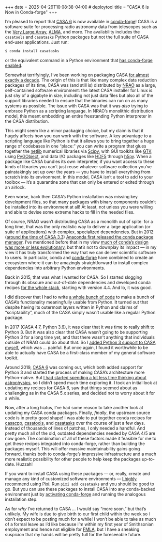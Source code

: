 +++
date = 2025-04-29T10:08:38-04:00 # deploytool
title = "CASA 6 is Now in Conda-forge"
+++

I’m pleased to report that [CASA 6][casa] is now available in [conda-forge]!
CASA is a software suite for processing radio astronomy data from telescopes
such as the [Very Large Array][vla], [ALMA][alma], and more. The availability
includes the `casatools` and `casatasks` Python packages but not the full suite
of CASA end-user applications. Just run:
```sh
$ conda install casatasks
```
or the equivalent command in a Python environment that [has conda-forge
enabled][10].

[casa]: https://casa.nrao.edu/
[conda-forge]: https://conda-forge.org/
[vla]: https://www.vla.nrao.edu/
[alma]: https://www.almaobservatory.org/

<!-- more -->

Somewhat terrifyingly, I’ve been working on packaging CASA [for almost exactly a
decade][1]. The origin of this is that like many complex data reduction packages
of its time, CASA was (and still is) distributed by [NRAO][nrao] as a large,
self-contained software environment: the latest CASA installer for Linux is just
shy of a gigabyte in size, including not just data files but also all of the
support libraries needed to ensure that the binaries can run on as many systems
as possible. The issue with CASA was that it was *also* trying to embrace Python
as a scripting language. In NRAO’s monolithic distribution model, this meant
embedding an entire freestanding Python interpreter in the CASA distribution.

[1]: https://github.com/pkgw/conda-recipes/commit/a4a4b55416a403eb17b3182c3854d68dc98cfc84
[nrao]: https://public.nrao.edu/

This might seem like a minor packaging choice, but my claim is that it hugely
affects how you can work with the software. A key advantage to a scripting
language like Python is that it allows you to bring together a huge range of
codebases in one “place:” you can write a program that glues together the
[netlib] numerical libraries via [Scipy], with GUI toolkits like [GTK] using
[PyGObject], and data I/O packages like [HDF5] through [h5py]. When a package
like CASA bundles its own interpreter, if you want access to these kinds of
libraries you can’t just reuse whatever software collection you’ve painstakingly
set up over the years — you have to install everything from scratch into *its*
environment. In this model, CASA isn’t a tool to add to your toolbox — it’s a
quarantine zone that can only be entered or exited through an airlock.

[netlib]: https://www.netlib.org/
[Scipy]: https://scipy.org/
[GTK]: https://www.gtk.org/
[PyGObject]: https://pygobject.gnome.org/
[HDF5]: https://www.hdfgroup.org/solutions/hdf5/
[h5py]: https://www.h5py.org/

Even worse, back then CASA’s Python installation was missing key development
files, so that many packages with binary components couldn’t be installed into
its environment at all! At least, not unless you were willing and able to devise
some extreme hacks to fill in the needed files.

Of course, NRAO wasn’t distributing CASA as a monolith out of spite: for a long
time, that was the only realistic way to deliver a large application (or suite
of applications) with complex, specialized dependencies. But in 2012 ([around
the time of CASA 3.3][2]) [Anaconda first released the conda package
manager][3]. I’ve mentioned before that in my view [much of conda’s design was
more or less evolutionary][4], but that’s not to downplay its impact — in my
view it has truly transformed the way that we can deliver scientific software to
users. In particular, conda and [conda-forge] have combined to create an
ecosystem where it can be amazingly straightforward to install complex
dependencies into arbitrary Python environments.

[2]: https://www.asu.cas.cz/~barta/ARC-doc/casa-intro-prague-2012.pdf
[3]: http://ilan.schnell-web.net/prog/anaconda-history/
[4]: @/2024/all-in-on-pixi.md

Back in 2015, that was what I wanted for CASA. So I started slogging through its
obscure and out-of-date dependencies and developed conda recipes [for the whole
stack][5], starting with version 4.4. And lo, it was good.

[5]: https://github.com/pkgw/conda-recipes/blob/2cce9ed2fb0f0b650cbbc68cd38b942cee9b2889/ORDERED.md#the-casa-stack

I did discover that I had to write [a whole bunch of code][6] to make a bunch of
CASA’s functionality meaningfully usable from Python. It turned out that despite
having its outermost layers written in Python and claims of “scriptability”,
much of the CASA simply wasn’t usable like a regular Python package.

[6]: https://github.com/pkgw/pwkit/tree/master/pwkit/environments/casa

In 2017 (CASA 4.7, Python 3.6), it was clear that it was time to really shift to
Python 3. But it was also clear that CASA wasn’t going to be supporting Python 3
for a long time yet, and that there wasn't anything that individuals outside of
NRAO could do about that. So I [added Python 3 support to CASA myself][7], which
was … painful. But once again, I found it worthwhile to be able to actually have
CASA be a first-class member of my general software toolkit.

[7]: https://github.com/pkgw/casa/commits/casa3k-5.6/

Around 2019, [CASA 6][9] was coming out, which both added support for Python 3
and started the process of making CASA’s architecture more Python-native. But [I
had started spending a lot less time thinking about astrophysics][8], so I
didn’t spend much time exploring it. I took an initial look at updating my
recipes for CASA 6, saw that things seemed about as challenging as in the CASA
5.x series, and decided not to worry about it for a while.

[8]: @/2018/operation-innovation.md
[9]: https://science.nrao.edu/enews/casa_008/index.shtml#casa6

Now, after a long hiatus, I’ve had some reason to take another look at updating
my CASA conda packages. Finally, *finally*, the upstream source code is in
pretty good shape! I was able to put together conda recipes for [casacpp],
[casatools], and [casatasks] over the course of just a few days. Instead of
thousands of lines of patches, I only needed a handful. And pretty much all of
the old, outdated dependencies needed by CASA 4/5 are now gone. The combination
of all of these factors made it feasible for me to get these recipes integrated
into conda-forge, rather than building the packages myself. This will offer
massive maintainability gains going forward, thanks both to conda-forge’s
impressive infrastructure and a much more realistic possibility for other people
to help keep the packages up-to-date. Huzzah!

[casacpp]: https://github.com/conda-forge/casacpp-feedstock/
[casatools]: https://github.com/conda-forge/casatools-feedstock/
[casatasks]: https://github.com/conda-forge/casatasks-feedstock/

If you want to install CASA using these packages — or, really, create and manage
any kind of customized software environments — [I highly recommend using
Pixi][4]. Run `pixi add casatasks` and you should be good to go. But you
can use these packages to install CASA into any conda-backed environment just by
[activating conda-forge][10] and running the analogous installation step.

[10]: https://conda-forge.org/docs/user/introduction/#how-can-i-install-packages-from-conda-forge

As for *why* I’ve returned to CASA … I would say “more soon,” but that’s
unlikely. My wife is due to give birth to our first child within the week so I
don’t expect to be posting much for a while! I won’t be able to take as much of
a formal leave as I’d like because I’m within my first year of Smithsonian
employment and hence not eligible for [FMLA], but I have a sneaking suspicion
that my hands will be pretty full for the foreseeable future.

[FMLA]: https://www.dol.gov/agencies/whd/fmla
